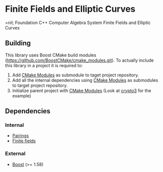 # Finite Fields and Elliptic Curves

=nil; Foundation C++ Computer Algebra System Finite Fields and Elliptic Curves

## Building

This library uses Boost CMake build modules (https://github.com/BoostCMake/cmake_modules.git). 
To actually include this library in a project it is required to:

1. Add [CMake Modules](https://github.com/BoostCMake/cmake_modules.git) as submodule to taget project repository.
2. Add all the internal dependencies using [CMake Modules](https://github.com/BoostCMake/cmake_modules.git) as submodules to target project repository.
3. Initialize parent project with [CMake Modules](https://github.com/BoostCMake/cmake_modules.git) (Look at [crypto3](https://github.com/nilfoundation/crypto3.git) for the example)

## Dependencies

### Internal

* [Pairings](https://github.com/NilFoundation/pairing)
* [Finite fields](https://github.com/NilFoundation/ff)

### External
* [Boost](https://boost.org) (>= 1.58)

